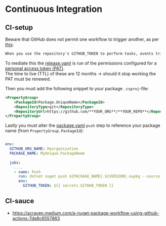 # **Continuous Integration**

## **CI-setup**

Beware that GitHub does not permit one workflow to trigger another, as per [this](https://docs.github.com/en/actions/security-guides/automatic-token-authentication#using-the-github_token-in-a-workflow):

```txt
When you use the repository's GITHUB_TOKEN to perform tasks, events triggered by the GITHUB_TOKEN, with the exception of workflow_dispatch and repository_dispatch, will not create a new workflow run. This prevents you from accidentally creating recursive workflow runs.
```

To mediate this the [release.yaml](./workflows/release.yaml) is run of the permissions configured for a [personal access token (PAT)](https://docs.github.com/en/authentication/keeping-your-account-and-data-secure/creating-a-personal-access-token). \
The time to live (TTL) of these are 12 months -> should it stop working the PAT must be renewed.

Then you must add the following snippet to your package `.csproj`-file:

```xml
<PropertyGroup>
    <PackageId>Package.UniqueName</PackageId>
    <RepositoryType>git</RepositoryType>
    <RepositoryUrl>https://github.com/**YOUR_ORG**/**YOUR_REPO**</RepositoryUrl>
</PropertyGroup>
```

Lastly you must alter the [package.yaml](./workflows/package.yaml) `push` step to reference your package name (from `PropertyGroup.PackageId`):

```yaml

env:
  GITHUB_ORG_NAME: Myorganization
  PACKAGE_NAME: MyUnique.PackageName
  
  jobs:
    ....
    - name: Push
      run: dotnet nuget push ${PACKAGE_NAME}.${VERSION}.nupkg --source https://nuget.pkg.github.com/${GITHUB_ORG_NAME}/index.json --api-key ${GITHUB_TOKEN}
      env:
        GITHUB_TOKEN: ${{ secrets.GITHUB_TOKEN }}
```

## **CI-sauce**

- https://acraven.medium.com/a-nuget-package-workflow-using-github-actions-7da8c6557863
